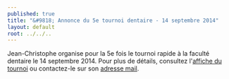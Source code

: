 ```yaml
---
published: true
title: "&#9818; Annonce du 5e tournoi dentaire - 14 septembre 2014"
layout: default
root: ../../..
---
```


Jean-Christophe organise pour la 5e fois le tournoi rapide à la faculté dentaire le 14 septembre 2014. Pour plus de détails, consultez l'[affiche du tournoi](http://echiquier-villeneuve-tolosane.github.io/documents/affiche_tournoi_2014.pdf "Affiche tournoi dentaire") ou contactez-le sur son [adresse mail](mailto:jclaffont2003@yahoo.fr).